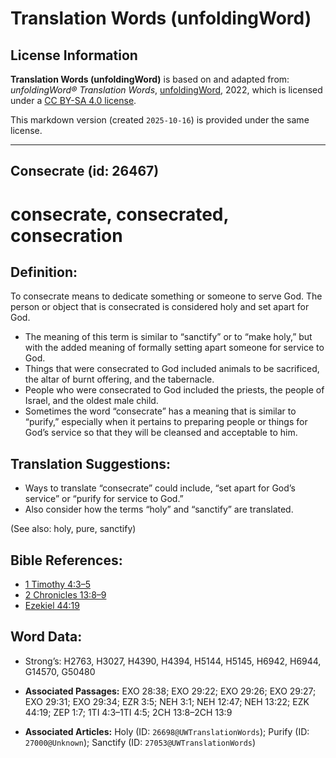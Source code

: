 # Translation Words (unfoldingWord)

## License Information

**Translation Words (unfoldingWord)** is based on and adapted from: _unfoldingWord® Translation Words_, [unfoldingWord](https://unfoldingword.org/utw), 2022, which is licensed under a [CC BY-SA 4.0 license](https://creativecommons.org/licenses/by-sa/4.0/legalcode.en).

This markdown version (created `2025-10-16`) is provided under the same license.



--------------------------------

## Consecrate (id: 26467)

consecrate, consecrated, consecration
=====================================

Definition:
-----------

To consecrate means to dedicate something or someone to serve God. The person or object that is consecrated is considered holy and set apart for God.

* The meaning of this term is similar to “sanctify” or to “make holy,” but with the added meaning of formally setting apart someone for service to God.
* Things that were consecrated to God included animals to be sacrificed, the altar of burnt offering, and the tabernacle.
* People who were consecrated to God included the priests, the people of Israel, and the oldest male child.
* Sometimes the word “consecrate” has a meaning that is similar to “purify,” especially when it pertains to preparing people or things for God’s service so that they will be cleansed and acceptable to him.

Translation Suggestions:
------------------------

* Ways to translate “consecrate” could include, “set apart for God’s service” or “purify for service to God.”
* Also consider how the terms “holy” and “sanctify” are translated.

(See also: holy, pure, sanctify)

Bible References:
-----------------

* [1 Timothy 4:3–5](https://ref.ly/1Tim4:3-1Tim4:5)
* [2 Chronicles 13:8–9](https://ref.ly/2Chr13:8-2Chr13:9)
* [Ezekiel 44:19](https://ref.ly/Ezek44:19)

Word Data:
----------

* Strong’s: H2763, H3027, H4390, H4394, H5144, H5145, H6942, H6944, G14570, G50480

* **Associated Passages:** EXO 28:38; EXO 29:22; EXO 29:26; EXO 29:27; EXO 29:31; EXO 29:34; EZR 3:5; NEH 3:1; NEH 12:47; NEH 13:22; EZK 44:19; ZEP 1:7; 1TI 4:3–1TI 4:5; 2CH 13:8–2CH 13:9
* **Associated Articles:** Holy (ID: `26698@UWTranslationWords`); Purify (ID: `27000@Unknown`); Sanctify (ID: `27053@UWTranslationWords`)

